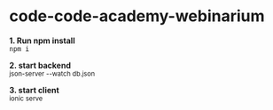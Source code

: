 # code-code-academy-webinarium

**1. Run npm install** <br> `npm i`

**2. start backend** <br> <sup> json-server --watch db.json </sup>

**3. start client** <br> <sup> ionic serve </sup>
